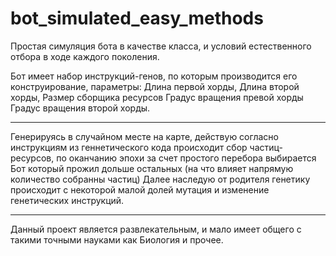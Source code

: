 # bot_simulated_easy_methods

Простая симуляция бота в качестве класса,
и условий естественного отбора в ходе каждого поколения.

Бот имеет набор инструкций-генов, по которым производится его конструирование,
параметры:
Длина первой хорды,
Длина второй хорды,
Размер сборщика ресурсов
Градус вращения превой хорды
Градус вращения второй хорды.
_______________________________________________________

Генерируясь в случайном месте на карте, действую согласно инструкциям из геннетического кода
происходит сбор частиц-ресурсов, по оканчанию эпохи за счет простого перебора выбирается Бот который прожил дольше остальных 
(на что влияет напрямую количество собранны частиц)
Далее наследую от родителя генетику происходит с некоторой малой долей мутация и изменение генетических инструкций.

_________________________________________________________

Данный проект является развлекательным, и мало имеет общего с такими точными науками как Биология и прочее.

